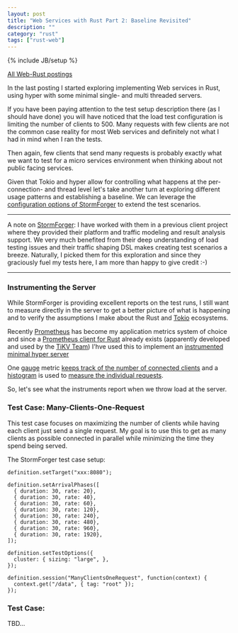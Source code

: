 ```yaml
---
layout: post
title: "Web Services with Rust Part 2: Baseline Revisited"
description: ""
category: "rust"
tags: ["rust-web"]
---
```

{% include JB/setup %}

[All Web-Rust postings](http://www.jalg.net/tags.html#rust-web-ref)

In the last posting I started exploring implementing Web services in Rust, using
hyper with some minimal single- and multi threaded servers.

If you have been paying attention to the test setup description there (as I should have
done) you will have noticed that the load test configuration is limiting the number
of clients to 500. Many requests with few clients are not the common case reality for
most Web services and definitely not what I had in mind when I ran the tests.

Then again, few clients that send many requests is probably exactly what we want to
test for a micro services environment when thinking about not public facing services.

Given that Tokio and hyper allow for controlling what happens at the per-connection-
and thread level let's take another turn at exploring different usage patterns and
establishing a baseline. We can leverage the
[configuration options of StormForger](https://docs.stormforger.com/reference/)
to extend the test scenarios.

----

A note on [StormForger](https://stormforger.com/): I have worked with them in
a previous client project where they provided their platform and traffic modeling
and result analysis support. We very much benefited from their deep understanding of
load testing issues and their traffic shaping DSL makes creating test scenarios a
breeze. Naturally, I picked them for this exploration and since they graciously
fuel my tests here, I am more than happy to give credit :-)

----

### Instrumenting the Server

While StormForger is providing excellent reports on the test runs, I still want
to measure directly in the server to get a better picture of what is happening
and to verify the assumptions I make about the Rust and [Tokio](https://tokio.rs/)
ecosystems.

Recently [Prometheus](https://prometheus.io) has become my application metrics
system of choice and since a [Prometheus client for Rust](https://github.com/pingcap/rust-prometheus)
already exists (apparently developed and used by the [TiKV Team](https://github.com/pingcap/tikv))
I'hve used this to implement an [instrumented minimal hyper server](https://github.com/algermissen/web-rust/blob/master/src/bin/testserver.rs)

One [gauge](https://prometheus.io/docs/concepts/metric_types/#gauge)
metric [keeps track of the number of connected clients](https://github.com/algermissen/web-rust/blob/51019037c4b6478e953e51a1c016a5dd7ada2b1a/src/bin/testserver.rs#L93)
and a [histogram](https://prometheus.io/docs/concepts/metric_types/#histogram) is
used to [measure the individual requests](https://github.com/algermissen/web-rust/blob/51019037c4b6478e953e51a1c016a5dd7ada2b1a/src/bin/testserver.rs#L119).

So, let's see what the instruments report when we throw load at the server.

### Test Case: Many-Clients-One-Request

This test case focuses on maximizing the number of clients while having each
client just send a single request. My goal is to use this to get as many
clients as possible connected in parallel while minimizing the time they spend
being served.

The StormForger test case setup:

    definition.setTarget("xxx:8080");

    definition.setArrivalPhases([
      { duration: 30, rate: 20},
      { duration: 30, rate: 40},
      { duration: 30, rate: 60},
      { duration: 30, rate: 120},
      { duration: 30, rate: 240},
      { duration: 30, rate: 480},
      { duration: 30, rate: 960},
      { duration: 30, rate: 1920},
    ]);

    definition.setTestOptions({
      cluster: { sizing: "large", },
    });

    definition.session("ManyClientsOneRequest", function(context) {
      context.get("/data", { tag: "root" });
    });


### Test Case:


TBD...

